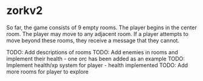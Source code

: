 # zorkv2
So far, the game consists of 9 empty rooms. The player begins in the center room. The player may move to any adjacent room. If a player attempts to move beyond these rooms, they receive a message that they cannot.

TODO: Add descriptions of rooms
TODO: Add enemies in rooms and implement their health - one orc has been added as an example
TODO: Implement health/xp system for player - health implemented
TODO: Add more rooms for player to explore
